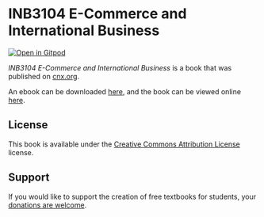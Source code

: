 # INB3104 E-Commerce and International Business

[![Open in Gitpod](https://gitpod.io/button/open-in-gitpod.svg)](https://gitpod.io/from-referrer/)

_INB3104 E-Commerce and International Business_ is a book that was published on [cnx.org](https://cnx.org/).

An ebook can be downloaded [here](https://github.com/cnx-user-books/cnxbook-inb3104-e-commerce-and-international-business/releases/latest), and the book can be viewed online [here](https://github.com/cnx-user-books/cnxbook-inb3104-e-commerce-and-international-business/releases/latest).

## License
This book is available under the [Creative Commons Attribution License](./LICENSE) license.

## Support
If you would like to support the creation of free textbooks for students, your [donations are welcome](https://riceconnect.rice.edu/donation/support-openstax-banner).
